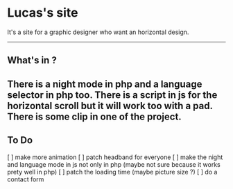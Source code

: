 # Lucas's site

It's a site for a graphic designer who want an horizontal design.

---

## What's in ?

There is a night mode in php and a language selector in php too.
There is a script in js for the horizontal scroll but it will work too with a pad.
There is some clip in one of the project.
---

## To Do

[ ] make more animation
[ ] patch headband for everyone
[ ] make the night and language mode in js not only in php (maybe not sure because it works prety well in php)
[ ] patch the loading time (maybe picture size ?)
[ ] do a contact form
